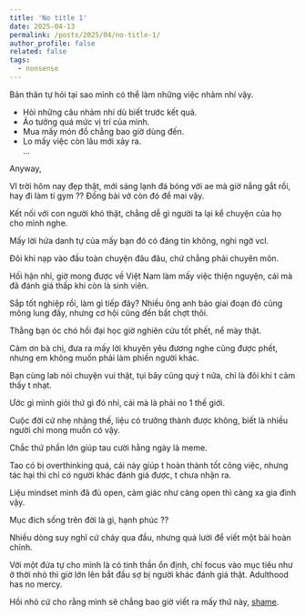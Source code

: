 ```yaml
---
title: 'No title 1'
date: 2025-04-13
permalink: /posts/2025/04/no-title-1/
author_profile: false
related: false
tags:
  - nonsense
---
```

Bản thân tự hỏi tại sao mình có thể làm những việc nhảm nhí vậy.
- Hỏi những câu nhảm nhí dù biết trước kết quả.
- Ảo tưởng quá mức vị trí của mình.
- Mua mấy món đồ chẳng bao giờ dùng đến.
- Lo mấy việc còn lâu mới xảy ra.
<br>...

Anyway,

Vl trời hôm nay đẹp thật, mới sáng lạnh đá bóng với ae mà giờ nắng gắt rồi, hay đi làm tí gym ?? Đống bài vở còn đó để mai vậy.

Kết nối với con người khó thật, chẳng dễ gì người ta lại kể chuyện của họ cho mình nghe.

Mấy lời hứa danh tự của mấy bạn đó có đáng tin không, nghi ngờ vcl.

Đôi khi nạp vào đầu toàn chuyện đâu đâu, chứ chẳng phải chuyên môn.

Hối hận nhỉ, giờ mong được về Việt Nam làm mấy việc thiện nguyện, cái mà đã đánh giá thấp khi còn là sinh viên.

Sắp tốt nghiệp rồi, làm gì tiếp đây? Nhiều ông anh bảo giai đoạn đó cũng mông lung đấy, nhưng cơ hội cũng đến bất chợt thôi.

Thằng bạn óc chó hồi đại học giờ nghiên cứu tốt phết, nể mày thật.

Cảm ơn bà chị, đưa ra mấy lời khuyên yêu đương nghe cũng được phết, nhưng em không muốn phải làm phiền người khác.

Bạn cùng lab nói chuyện vui thật, tụi bây cũng quý t nữa, chỉ là đôi khi t cảm thấy t nhạt.

Ước gì mình giỏi thứ gì đó nhỉ, cái mà là phải no 1 thế giới.

Cuộc đời cứ nhẹ nhàng thế, liệu có trưởng thành được không, biết là nhiều người chỉ mong muốn có vậy.

Chắc thứ phần lớn giúp tau cười hằng ngày là meme.

Tao có bị overthinking quá, cái này giúp t hoàn thành tốt công việc, nhưng tác hại thì chỉ có người khác đánh giá được, t chưa nhận ra.

Liệu mindset mình đã đủ open, cảm giác như càng open thì càng xa gia đình vậy.

Mục đích sống trên đời là gì, hạnh phúc ??

Nhiều dòng suy nghĩ cứ chảy qua đầu, nhưng quá lười để viết một bài hoàn chỉnh.

Với một đứa tự cho mình là có tinh thần ổn định, chỉ focus vào mục tiêu như ở thời nhỏ thì giờ lớn lên bắt đầu sợ bị người khác đánh giá thật. Adulthood has no mercy.

Hồi nhỏ cứ cho rằng mình sẽ chẳng bao giờ viết ra mấy thứ này, [shame](https://www.youtube.com/watch?v=g_Vx0LJfJpo).